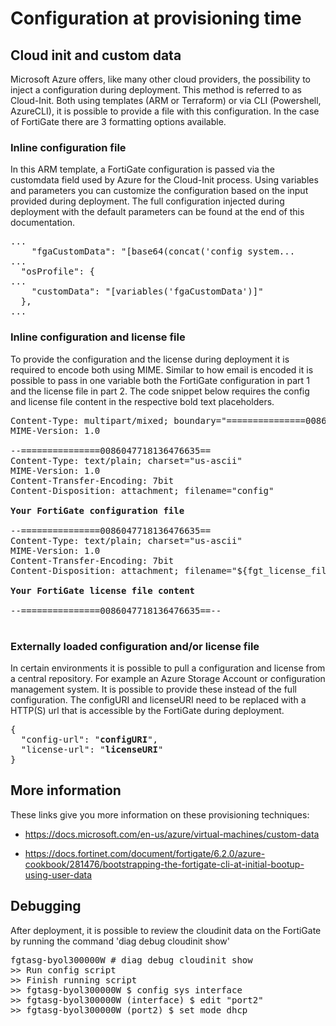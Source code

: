 # Configuration at provisioning time

## Cloud init and custom data

Microsoft Azure offers, like many other cloud providers, the possibility to inject a configuration during deployment. This method is referred to as Cloud-Init. Both using templates (ARM or Terraform) or via CLI (Powershell, AzureCLI), it is possible to provide a file with this configuration. In the case of FortiGate there are 3 formatting options available.

### Inline configuration file

In this ARM template, a FortiGate configuration is passed via the customdata field used by Azure for the Cloud-Init process. Using variables and parameters you can customize the configuration based on the input provided during deployment. The full configuration injected during deployment with the default parameters can be found at the end of this documentation.

<pre>
...
    "fgaCustomData": "[base64(concat('config system...
...
  "osProfile": {
...
    "customData": "[variables('fgaCustomData')]"
  },
...
</pre>

### Inline configuration and license file

To provide the configuration and the license during deployment it is required to encode both using MIME. Similar to how email is encoded it is possible to pass in one variable both the FortiGate configuration in part 1 and the license file in part 2. The code snippet below requires the config and license file content in the respective bold text placeholders.

<pre>
Content-Type: multipart/mixed; boundary="===============0086047718136476635=="
MIME-Version: 1.0

--===============0086047718136476635==
Content-Type: text/plain; charset="us-ascii"
MIME-Version: 1.0
Content-Transfer-Encoding: 7bit
Content-Disposition: attachment; filename="config"

<b>Your FortiGate configuration file</b>

--===============0086047718136476635==
Content-Type: text/plain; charset="us-ascii"
MIME-Version: 1.0
Content-Transfer-Encoding: 7bit
Content-Disposition: attachment; filename="${fgt_license_file}"

<b>Your FortiGate license file content</b>

--===============0086047718136476635==--

</pre>

### Externally loaded configuration and/or license file

In certain environments it is possible to pull a configuration and license from a central repository. For example an Azure Storage Account or configuration management system. It is possible to provide these instead of the full configuration. The configURI and licenseURI need to be replaced with a HTTP(S) url that is accessible by the FortiGate during deployment.

<pre>
{
  "config-url": "<b>configURI</b>",
  "license-url": "<b>licenseURI</b>"
}
</pre>

## More information

These links give you more information on these provisioning techniques:

  - https://docs.microsoft.com/en-us/azure/virtual-machines/custom-data

  - https://docs.fortinet.com/document/fortigate/6.2.0/azure-cookbook/281476/bootstrapping-the-fortigate-cli-at-initial-bootup-using-user-data

## Debugging

After deployment, it is possible to review the cloudinit data on the FortiGate by running the command 'diag debug cloudinit show'

<pre>
fgtasg-byol300000W # diag debug cloudinit show
>> Run config script
>> Finish running script
>> fgtasg-byol300000W $ config sys interface
>> fgtasg-byol300000W (interface) $ edit "port2"
>> fgtasg-byol300000W (port2) $ set mode dhcp
</pre>